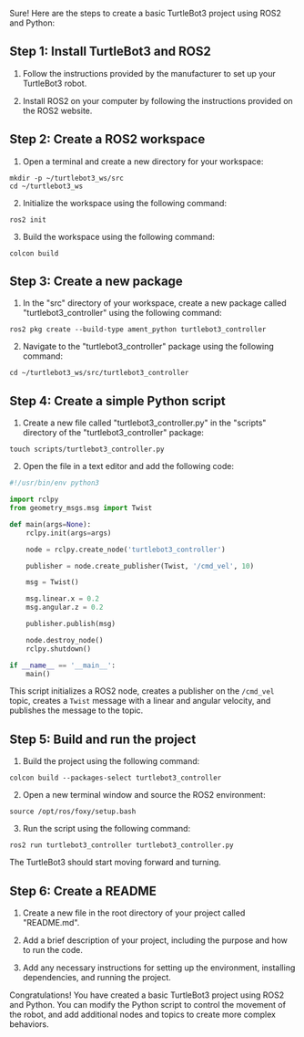 Sure! Here are the steps to create a basic TurtleBot3 project using ROS2 and Python:

## Step 1: Install TurtleBot3 and ROS2

1. Follow the instructions provided by the manufacturer to set up your TurtleBot3 robot.

2. Install ROS2 on your computer by following the instructions provided on the ROS2 website.

## Step 2: Create a ROS2 workspace

1. Open a terminal and create a new directory for your workspace:

```
mkdir -p ~/turtlebot3_ws/src
cd ~/turtlebot3_ws
```

2. Initialize the workspace using the following command:

```
ros2 init
```

3. Build the workspace using the following command:

```
colcon build
```

## Step 3: Create a new package

1. In the "src" directory of your workspace, create a new package called "turtlebot3_controller" using the following command:

```
ros2 pkg create --build-type ament_python turtlebot3_controller
```

2. Navigate to the "turtlebot3_controller" package using the following command:

```
cd ~/turtlebot3_ws/src/turtlebot3_controller
```

## Step 4: Create a simple Python script

1. Create a new file called "turtlebot3_controller.py" in the "scripts" directory of the "turtlebot3_controller" package:

```
touch scripts/turtlebot3_controller.py
```

2. Open the file in a text editor and add the following code:

```python
#!/usr/bin/env python3

import rclpy
from geometry_msgs.msg import Twist

def main(args=None):
    rclpy.init(args=args)

    node = rclpy.create_node('turtlebot3_controller')

    publisher = node.create_publisher(Twist, '/cmd_vel', 10)

    msg = Twist()

    msg.linear.x = 0.2
    msg.angular.z = 0.2

    publisher.publish(msg)

    node.destroy_node()
    rclpy.shutdown()

if __name__ == '__main__':
    main()
```

This script initializes a ROS2 node, creates a publisher on the `/cmd_vel` topic, creates a `Twist` message with a linear and angular velocity, and publishes the message to the topic.

## Step 5: Build and run the project

1. Build the project using the following command:

```
colcon build --packages-select turtlebot3_controller
```

2. Open a new terminal window and source the ROS2 environment:

```
source /opt/ros/foxy/setup.bash
```

3. Run the script using the following command:

```
ros2 run turtlebot3_controller turtlebot3_controller.py
```

The TurtleBot3 should start moving forward and turning.

## Step 6: Create a README

1. Create a new file in the root directory of your project called "README.md".

2. Add a brief description of your project, including the purpose and how to run the code.

3. Add any necessary instructions for setting up the environment, installing dependencies, and running the project.

Congratulations! You have created a basic TurtleBot3 project using ROS2 and Python. You can modify the Python script to control the movement of the robot, and add additional nodes and topics to create more complex behaviors.
